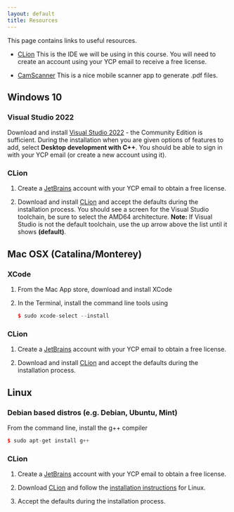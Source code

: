 ```yaml
---
layout: default
title: Resources
---
```


This page contains links to useful resources.

-   [CLion](https://www.jetbrains.com/clion/) This is the IDE we will be using in this course. You will need to create an account using your YCP email to receive a free license.

-   [CamScanner](https://www.camscanner.com/) This is a nice mobile scanner app to generate .pdf files.

## Windows 10

### Visual Studio 2022

Download and install [Visual Studio 2022](https://visualstudio.microsoft.com/free-developer-offers/) - the Community Edition is sufficient. During the installation when you are given options of features to add, select **Desktop development with C++**. You should be able to sign in with your YCP email (or create a new account using it).

### CLion

1.  Create a [JetBrains](https://www.jetbrains.com/community/education/#students) account with your YCP email to obtain a free license. 

2. Download and install [CLion](https://www.jetbrains.com/clion/) and accept the defaults during the installation process. You should see a screen for the Visual Studio toolchain, be sure to select the AMD64 architecture. **Note:** If Visual Studio is not the default toolchain, use the up arrow above the list until it shows **(default)**.

## Mac OSX (Catalina/Monterey)

### XCode

1. From the Mac App store, download and install XCode

2. In the Terminal, install the command line tools using

	```cpp
	$ sudo xcode-select --install
	```
    
### CLion

1.  Create a [JetBrains](https://www.jetbrains.com/community/education/#students) account with your YCP email to obtain a free license. 

2. Download and install [CLion](https://www.jetbrains.com/clion/) and accept the defaults during the installation process.

## Linux

### Debian based distros (e.g. Debian, Ubuntu, Mint)

From the command line, install the g++ compiler

```cpp
$ sudo apt-get install g++
```
	
### CLion

1.  Create a [JetBrains](https://www.jetbrains.com/community/education/#students) account with your YCP email to obtain a free license. 

2. Download [CLion](https://www.jetbrains.com/clion/) and follow the [installation instructions](https://www.jetbrains.com/help/clion/installation-guide.html#standalone)  for Linux.

3. Accept the defaults during the installation process.

